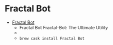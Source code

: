 # Fractal Bot
- [Fractal Bot](https://www.fractalaudio.com/fractal-bot/)
  -  Fractal Bot Fractal-Bot: The Ultimate Utility
  - 
  - `brew cask install Fractal Bot`
